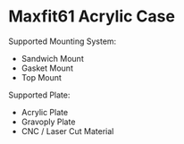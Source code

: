# Maxfit61 Acrylic Case
Supported Mounting System:
- Sandwich Mount
- Gasket Mount
- Top Mount

Supported Plate:
- Acrylic Plate
- Gravoply Plate
- CNC / Laser Cut Material 

